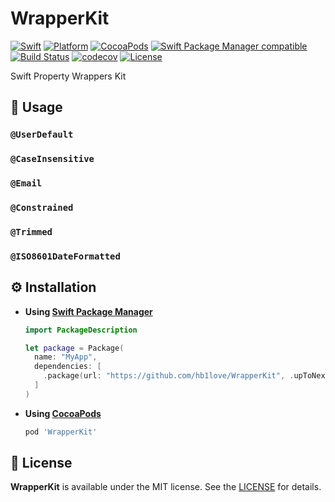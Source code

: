 # WrapperKit

[![Swift](https://img.shields.io/badge/Swift-5.2-orange.svg)](https://swift.org)
[![Platform](https://img.shields.io/cocoapods/p/WrapperKit.svg?style=flat)](https://github.com/hb1love/WrapperKit)
[![CocoaPods](http://img.shields.io/cocoapods/v/WrapperKit.svg)](https://github.com/hb1love/WrapperKit)
[![Swift Package Manager compatible](https://img.shields.io/badge/Swift%20Package%20Manager-compatible-4BC51D.svg?style=flat)](https://swift.org/package-manager)
[![Build Status](https://github.com/hb1love/WrapperKit/workflows/CI/badge.svg?branch=main)](https://github.com/hb1love/WrapperKit/actions)
[![codecov](https://codecov.io/gh/hb1love/WrapperKit/branch/main/graph/badge.svg)](https://codecov.io/gh/hb1love/WrapperKit)
[![License](https://img.shields.io/github/license/hb1love/WrapperKit)](LICENSE)

Swift Property Wrappers Kit

## 🌷 Usage

### `@UserDefault`
### `@CaseInsensitive`
### `@Email`
### `@Constrained`
### `@Trimmed`
### `@ISO8601DateFormatted`

## ⚙️ Installation

- **Using [Swift Package Manager](https://swift.org/package-manager/)**

  ```swift
  import PackageDescription

  let package = Package(
    name: "MyApp",
    dependencies: [
      .package(url: "https://github.com/hb1love/WrapperKit", .upToNextMajor(from: "1.1.0"))
    ]
  )
  ```

- **Using [CocoaPods](https://cocoapods.org)**

  ```ruby
  pod 'WrapperKit'
  ```

## 👮‍ License

**WrapperKit** is available under the MIT license. See the [LICENSE](LICENSE) for details.

